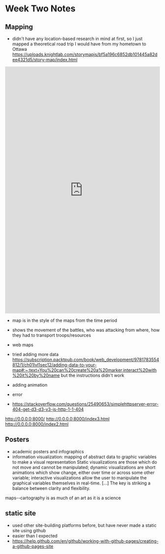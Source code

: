 # Week Two Notes

## Mapping
- didn't have any location-based research in mind at first, so I just mapped a theoretical road trip I would have from my hometown to Ottawa
https://uploads.knightlab.com/storymapjs/bf5a196c6852db101445a82dee4321d5/story-map/index.html
<iframe src="https://uploads.knightlab.com/storymapjs/bf5a196c6852db101445a82dee4321d5/story-map/index.html" frameborder="0" width="100%" height="800"></iframe>

- map is in the style of the maps from the time period
- shows the movement of the battles, who was attacking from where, how they had to transport troops/resources

- web maps
- tried adding more data https://subscription.packtpub.com/book/web_development/9781783554812/1/ch01lvl1sec12/adding-data-to-your-map#:~:text=You%20can%20create%20a%20marker,interact%20with%20it%20by%20name but the instructions didn't work
- adding animation
- error
- https://stackoverflow.com/questions/25490653/simplehttpserver-error-404-get-d3-d3-v3-js-http-1-1-404

http://0.0.0.0:8000/
http://0.0.0.0:8000/index3.html
http://0.0.0.0:8000/index2.html

## Posters
- academic posters and infographics
- information visualization: mapping of abstract data to graphic variables to make a visual representation
Static visualizations are those which do not move and cannot be manipulated; dynamic visualizations are short animations which show change, either over time or across some other variable; interactive visualizations allow the user to manipulate the graphical variables themselves in real-time. [...] The key is striking a balance between clarity and flexibility.

maps--cartography is as much of an art as it is a science

## static site
- used other site-building platforms before, but have never made a static site using github
- easier than I expected
- https://help.github.com/en/github/working-with-github-pages/creating-a-github-pages-site
